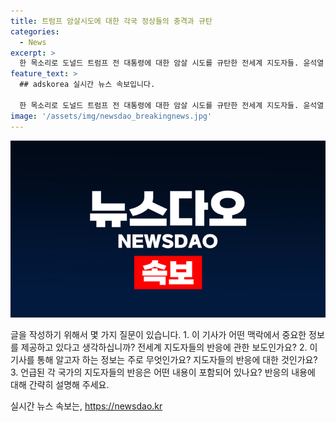 ```yaml
---
title: 트럼프 암살시도에 대한 각국 정상들의 충격과 규탄
categories:
  - News
excerpt: >
  한 목소리로 도널드 트럼프 전 대통령에 대한 암살 시도를 규탄한 전세계 지도자들. 윤석열 대통령, 기시다 후미오(岸田文雄) 일본 총리, 키어 스타머 영국 총리, 베냐민 네타냐후 이스라엘 총리, 하비에르 밀레이 아르헨티나 대통령 등이 모두 트럼프 전 대통령을 규탄하고 빠른 쾌유를 기원했다. 이재명 더불어민주당 전 대표 역시 규탄과 쾌유를 표명하며, 기시다 총리는 민주주의에 도전하는 어떠한 폭력에도 맞서야 한다고 강조했다. 클릭하고 싶은 기사를 읽으려면 클릭하세요!
feature_text: >
  ## adskorea 실시간 뉴스 속보입니다.

  한 목소리로 도널드 트럼프 전 대통령에 대한 암살 시도를 규탄한 전세계 지도자들. 윤석열 대통령, 기시다 후미오(岸田文雄) 일본 총리, 키어 스타머 영국 총리, 베냐민 네타냐후 이스라엘 총리, 하비에르 밀레이 아르헨티나 대통령 등이 모두 트럼프 전 대통령을 규탄하고 빠른 쾌유를 기원했다. 이재명 더불어민주당 전 대표 역시 규탄과 쾌유를 표명하며, 기시다 총리는 민주주의에 도전하는 어떠한 폭력에도 맞서야 한다고 강조했다. 클릭하고 싶은 기사를 읽으려면 클릭하세요!
image: '/assets/img/newsdao_breakingnews.jpg'
---
```


<p><img src="/assets/img/newsdao_breakingnews.jpg" alt="adskorea 속보" /></p>

<p>글을 작성하기 위해서 몇 가지 질문이 있습니다.
1. 이 기사가 어떤 맥락에서 중요한 정보를 제공하고 있다고 생각하십니까? 전세계 지도자들의 반응에 관한 보도인가요?
2. 이 기사를 통해 알고자 하는 정보는 주로 무엇인가요? 지도자들의 반응에 대한 것인가요?
3. 언급된 각 국가의 지도자들의 반응은 어떤 내용이 포함되어 있나요? 반응의 내용에 대해 간략히 설명해 주세요.</p>
실시간 뉴스 속보는, <a href="https://newsdao.kr" rel="dofollow">https://newsdao.kr</a>


